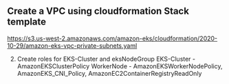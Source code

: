## Create a VPC using cloudformation Stack template 
https://s3.us-west-2.amazonaws.com/amazon-eks/cloudformation/2020-10-29/amazon-eks-vpc-private-subnets.yaml

2. Create roles for EKS-Cluster and eksNodeGroup
   EKS-Cluster - AmazonEKSClusterPolicy
   WorkerNode - AmazonEKSWorkerNodePolicy, AmazonEKS_CNI_Policy, AmazonEC2ContainerRegistryReadOnly

   
